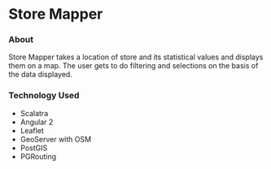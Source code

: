 # Store Mapper
### About
Store Mapper takes a location of store and its statistical values and displays them on a map. The user gets to do filtering and selections on the basis of the data displayed.

### Technology Used
- Scalatra
- Angular 2
- Leaflet
- GeoServer with OSM
- PostGIS
- PGRouting
